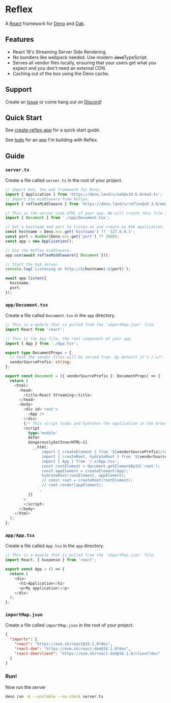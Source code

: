# Reflex

A [React](https://reactjs.org) framework for [Deno](https://deno.land) and [Oak](https://deno.land/x/oak).

## Features

- React 18's Streaming Server Side Rendering.
- No bundlers like webpack needed. Use modern ~~Java~~TypeScript.
- Serves all vendor files locally, ensuring that your users get what you expect and you don't need an external CDN.
- Caching out of the box using the Deno cache.

## Support

Create an [Issue](https://github.com/Industrial/reflex/issues) or come hang out on [Discord](https://discord.gg/CvPVVeVk)!

## Quick Start

See [create-reflex-app](https://github.com/Industrial/create-reflex-app) for a quick start guide.

See [todo](https://github.com/Industrial/todo) for an app I'm building with Reflex.

## Guide

### `server.ts`

Create a file called `server.ts` in the root of your project.

```ts
// Import Oak, the web framework for Deno.
import { Application } from 'https://deno.land/x/oak@v10.6.0/mod.ts';
// Import the middleware from Reflex.
import { reflexMiddleware } from 'https://deno.land/x/reflex@v0.3.0/mod.ts';

// This is the server side HTML of your app. We will create this file later on.
import { Document } from './app/Document.tsx';

// Set a hostname and port to listen on and create an Oak application.
const hostname = Deno.env.get('hostname') ?? '127.0.0.1';
const port = Number(Deno.env.get('port') ?? 3000);
const app = new Application();

// Use the Reflex middleware.
app.use(await reflexMiddleware({ Document }));

// Start the Oak server.
console.log(`Listening on http://${hostname}:${port}`);

await app.listen({
  hostname,
  port,
});
```

### `app/Document.tsx`

Create a file called `Document.tsx` in the `app` directory.

```ts
// This is a module that is pulled from the `importMap.json` file.
import React from 'react';

// This is the App file, the root component of your app.
import { App } from './App.tsx';

export type DocumentProps = {
  // Path the vendor files will be served from. By default it's /.v/*.
  vendorSourcePrefix: string;
};

export const Document = ({ vendorSourcePrefix }: DocumentProps) => {
  return (
    <html>
      <head>
        <title>React Streaming</title>
      </head>
      <body>
        <div id='root'>
          <App />
        </div>
        {/* This script loads and hydrates the application in the browser. It loads <App /> under the id `root`. */}
        <script
          type='module'
          defer
          dangerouslySetInnerHTML={{
            __html: `
                import { createElement } from '${vendorSourcePrefix}/react';
                import { createRoot, hydrateRoot } from '${vendorSourcePrefix}/react-dom/client';
                import { App } from '/.x/App.tsx';
                const rootElement = document.getElementById('root');
                const appElement = createElement(App);
                hydrateRoot(rootElement, appElement);
                // const root = createRoot(rootElement);
                // root.render(appElement);
              `,
          }}
        >
        </script>
      </body>
    </html>
  );
};
```

### `app/App.tsx`

Create a file called `App.tsx` in the `app` directory.

```ts
// This is a module that is pulled from the `importMap.json` file.
import React, { Suspense } from 'react';

export const App = () => {
  return (
    <div>
      <h1>Application</h1>
      <p>My application!</p>
    </div>
  );
};
```

### `importMap.json`

Create a file called `importMap.json` in the root of your project.

```json
{
  "imports": {
    "react": "https://esm.sh/react@18.1.0?dev",
    "react-dom": "https://esm.sh/react-dom@18.1.0?dev",
    "react-dom/client": "https://esm.sh/react-dom@18.1.0/client?dev"
  }
}
```

### Run!

Now run the server

```bash
deno run -A --unstable --no-check server.ts
```
